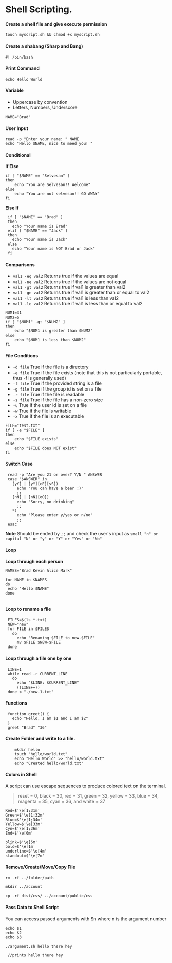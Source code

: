 # Shell Scripting.

#### Create a shell file and give execute permission

```
touch myscript.sh && chmod +x myscript.sh
```


#### Create a shabang (Sharp and Bang)

```
#! /bin/bash

```


#### Print Command
```
echo Hello World
```

#### Variable
* Uppercase by convention
* Letters, Numbers, Underscore

```
NAME="Brad"
```

#### User Input

```
read -p "Enter your name: " NAME
echo "Hello $NAME, nice to meed you! "
```

#### Conditional

**If Else**
```
if [ "$NAME" == "Selvesan" ]
then
    echo "You are Selvesan!! Welcome"
else
    echo "You are not selvesan!! GO AWAY"
fi
```

**Else If**

```
 if [ "$NAME" == "Brad" ]
 then
   echo "Your name is Brad"
 elif [ "$NAME" == "Jack" ]
 then
   echo "Your name is Jack"
 else
   echo "Your name is NOT Brad or Jack"
 fi

```


#### Comparisons
* `val1 -eq val2` Returns true if the values are equal
* `val1 -ne val2` Returns true if the values are not equal
* `val1 -gt val2` Returns true if val1 is greater than val2
* `val1 -ge val2` Returns true if val1 is greater than or equal to val2
* `val1 -lt val2` Returns true if val1 is less than val2
* `val1 -le val2` Returns true if val1 is less than or equal to val2

```
NUM1=31
NUM2=5
if [ "$NUM1" -gt "$NUM2" ]
then
    echo "$NUM1 is greater than $NUM2"
else
    echo "$NUM1 is less than $NUM2"
fi
```


#### File Conditions

* `-d file`   True if the file is a directory
*  `-e file`   True if the file exists (note that this is not particularly portable, thus -f is generally used)
*  `-f file`   True if the provided string is a file
*  `-g file`   True if the group id is set on a file
*  `-r file`   True if the file is readable
*  `-s file`   True if the file has a non-zero size
*  `-u`    True if the user id is set on a file
*  `-w`    True if the file is writable
*  `-x`    True if the file is an executable

```
FILE="test.txt"
if [ -e "$FILE" ]
then
    echo "$FILE exists"
else
    echo "$FILE does NOT exist"
fi

```



#### Switch Case

```
 read -p "Are you 21 or over? Y/N " ANSWER
 case "$ANSWER" in 
   [yY] | [yY][eE][sS])
     echo "You can have a beer :)"
     ;;
   [nN] | [nN][oO])
     echo "Sorry, no drinking"
     ;;
   *)
     echo "Please enter y/yes or n/no"
     ;;
 esac
```
**Note** Should be ended by `;;` and check the user's input as `small "n" or capital "N" or "y" or "Y" or "Yes" or "No"`


#### Loop
**Loop through each person**
```
NAMES="Brad Kevin Alice Mark"

for NAME in $NAMES
do
 echo "Hello $NAME"
done
 
```

#### Loop to rename a file

```
 FILES=$(ls *.txt)
 NEW="new"
 for FILE in $FILES
   do
     echo "Renaming $FILE to new-$FILE"
     mv $FILE $NEW-$FILE
 done
```

#### Loop through a file one by one

```
 LINE=1
 while read -r CURRENT_LINE
   do
     echo "$LINE: $CURRENT_LINE"
     ((LINE++))
 done < "./new-1.txt"
```


#### Functions

```
 function greet() {
   echo "Hello, I am $1 and I am $2"
 }
 greet "Brad" "36"
```

#### Create Folder and write to a file.
```
    mkdir hello
    touch "hello/world.txt"
    echo "Hello World" >> "hello/world.txt"
    echo "Created hello/world.txt"
```

#### Colors in Shell
A script can use escape sequences to produce colored text on the terminal.

> reset = 0, black = 30, red = 31, green = 32, yellow = 33, blue = 34, magenta = 35, cyan = 36, and white = 37

```
Red=$'\e[1;31m'
Green=$'\e[1;32m'
Blue=$'\e[1;34m'
Yellow=$'\e[33m'
Cyn=$'\e[1;36m'
End=$'\e[0m'

blink=$'\e[5m'
bold=$'\e[1m'
underline=$'\e[4m'
standout=$'\e[7m'
```

#### Remove/Create/Move/Copy File

```
rm -rf ../folder/path
```

```
mkdir ../account
```



```
cp -rf dist/css/ ../account/public/css
```


#### Pass Data to Shell Script

You can access passed arguments with $n where n is the argument number

```
echo $1
echo $2
echo $3

./argument.sh hello there hey 
 
 //prints hello there hey


```